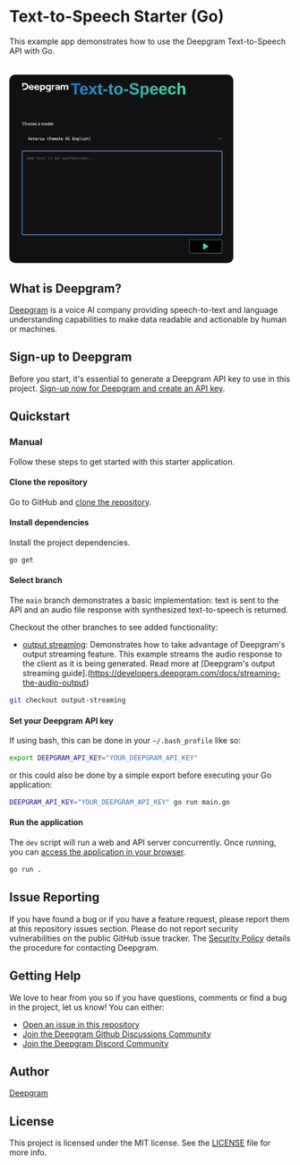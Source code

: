 # Text-to-Speech Starter (Go)

This example app demonstrates how to use the Deepgram Text-to-Speech API with Go.

<img src="/public/assets/preview-starter.png" alt="A preview of the app" style="width: 400px; height: auto; border-radius: 10px; margin-top: 20px;">

## What is Deepgram?

[Deepgram](https://deepgram.com/) is a voice AI company providing speech-to-text and language understanding capabilities to make data readable and actionable by human or machines.

## Sign-up to Deepgram

Before you start, it's essential to generate a Deepgram API key to use in this project. [Sign-up now for Deepgram and create an API key](https://console.deepgram.com/signup?jump=keys).

## Quickstart

### Manual

Follow these steps to get started with this starter application.

#### Clone the repository

Go to GitHub and [clone the repository](https://github.com/deepgram-devs/text-to-speech-starter-go).

#### Install dependencies

Install the project dependencies.

```bash
go get
```

#### Select branch

The `main` branch demonstrates a basic implementation: text is sent to the API and an audio file response with synthesized text-to-speech is returned.

Checkout the other branches to see added functionality:

- [output streaming](https://github.com/deepgram-starters/text-to-speech-starter-go/tree/output-streaming): Demonstrates how to take advantage of Deepgram's output streaming feature. This example streams the audio response to the client as it is being generated. Read more at [Deepgram's output streaming guide].(https://developers.deepgram.com/docs/streaming-the-audio-output)

```bash
git checkout output-streaming
```

#### Set your Deepgram API key

If using bash, this can be done in your `~/.bash_profile` like so:

```bash
export DEEPGRAM_API_KEY="YOUR_DEEPGRAM_API_KEY"
```

or this could also be done by a simple export before executing your Go application:

```bash
DEEPGRAM_API_KEY="YOUR_DEEPGRAM_API_KEY" go run main.go
```

#### Run the application

The `dev` script will run a web and API server concurrently. Once running, you can [access the application in your browser](http://localhost:3000/).

```bash
go run .
```

## Issue Reporting

If you have found a bug or if you have a feature request, please report them at this repository issues section. Please do not report security vulnerabilities on the public GitHub issue tracker. The [Security Policy](./SECURITY.md) details the procedure for contacting Deepgram.

## Getting Help

We love to hear from you so if you have questions, comments or find a bug in the project, let us know! You can either:

- [Open an issue in this repository](https://github.com/deepgram-starters/live-node-starter/issues/new)
- [Join the Deepgram Github Discussions Community](https://github.com/orgs/deepgram/discussions)
- [Join the Deepgram Discord Community](https://discord.gg/xWRaCDBtW4)

## Author

[Deepgram](https://deepgram.com)

## License

This project is licensed under the MIT license. See the [LICENSE](./LICENSE) file for more info.
